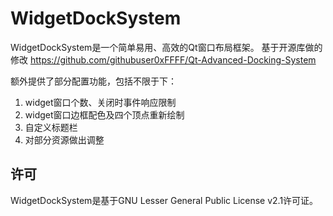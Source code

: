 # WidgetDockSystem

WidgetDockSystem是一个简单易用、高效的Qt窗口布局框架。
基于开源库做的修改 https://github.com/githubuser0xFFFF/Qt-Advanced-Docking-System


额外提供了部分配置功能，包括不限于下：
1. widget窗口个数、关闭时事件响应限制
2. widget窗口边框配色及四个顶点重新绘制
3. 自定义标题栏
4. 对部分资源做出调整

## 许可
WidgetDockSystem是基于GNU Lesser General Public License v2.1许可证。